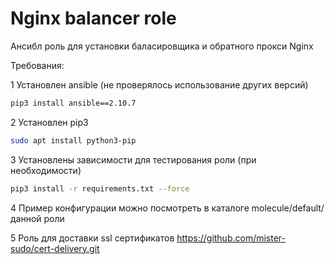 # Nginx balancer role

Ансибл роль для установки баласировщика и обратного прокси Nginx

Требования:

1 Установлен ansible (не проверялось использование других версий)

```bash
pip3 install ansible==2.10.7
```

2 Установлен pip3

```bash
sudo apt install python3-pip
```

3 Установлены зависимости для тестирования роли (при необходимости)

```bash
pip3 install -r requirements.txt --force
```

4 Пример конфигурации можно посмотреть в каталоге molecule/default/ данной роли

5 Роль для доставки ssl сертификатов <https://github.com/mister-sudo/cert-delivery.git>
